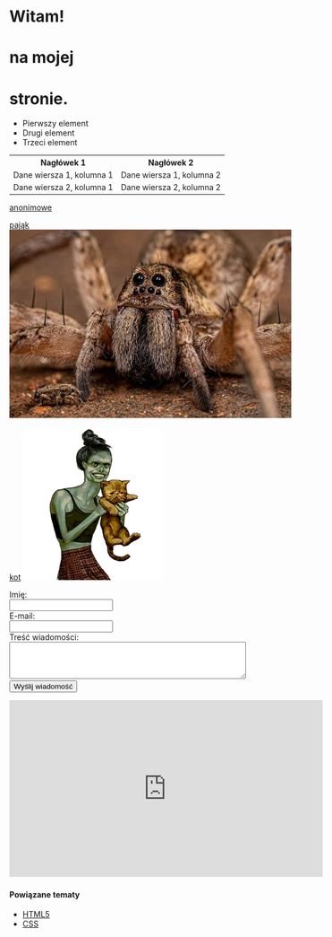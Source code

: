 <!DOCTYPE html>
<head>
</head>
<body>
<p>
<h1>Witam!</h1>
</p>
<p>
<h1>na mojej</h1>
</p>
<h1>stronie.</h1>

<ul>
<li>Pierwszy element</li>
<li>Drugi element</li>
<li>Trzeci element</li>
</ul>
			
<table>
<tr>
<th>Nagłówek 1</th>
<th>Nagłówek 2</th>
</tr>
<tr>
<td>Dane wiersza 1, kolumna 1</td>
<td>Dane wiersza 1, kolumna 2</td>
</tr>
<tr>
<td>Dane wiersza 2, kolumna 1</td>
<td>Dane wiersza 2, kolumna 2</td>
</tr>
</table>
<p><a href="https://anonimowe.pl/">anonimowe</a></p>
	
<a href="https://en.wikipedia.org/wiki/Spider">pająk</a>
<img src="spider.jpg" alt="spider">

	
<a href="https://no-i-am-not-a-human.fandom.com/wiki/No,_I%27m_not_a_Human_Wiki">kot</a>
<img src="kitty.webp" alt="kitty">
	
<p><form action="/przetworz_formularz" method="post">
<div>
<label for="imie">Imię:</label><br>
<input type="text" id="imie" name="imie" required>
</div>

<div>
<label for="email">E-mail:</label><br>
<input type="email" id="email" name="email" required>
</div>

<div>
<label for="wiadomosc">Treść wiadomości:</label><br>
<textarea id="wiadomosc" name="wiadomosc" rows="4" cols="50" required></textarea>
</div>

<div>
<input type="submit" value="Wyślij wiadomość">
</div>
</form></p>

<iframe width="560" height="315" src="https://www.youtube.com/embed/Gro6qlLqHZA?si=OmeYMs9FI6X4OF4k&amp;controls=0" title="YouTube video player" frameborder="0" allow="accelerometer; autoplay; clipboard-write; encrypted-media; gyroscope; picture-in-picture; web-share" referrerpolicy="strict-origin-when-cross-origin" allowfullscreen></iframe>


<aside>
<h4>Powiązane tematy</h4>
<ul>
<li><a href="#">HTML5</a></li>
<li><a href="#">CSS</a></li>
</ul>
</aside>
		
</body>
</html>

